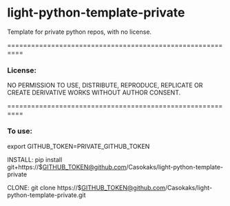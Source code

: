 # light-python-template-private

Template for private python repos, with no license.

==========================================================

### License: 

NO PERMISSION TO USE, DISTRIBUTE, REPRODUCE, REPLICATE OR CREATE DERIVATIVE WORKS WITHOUT AUTHOR CONSENT.

==========================================================

### To use:

export GITHUB_TOKEN=PRIVATE_GITHUB_TOKEN

INSTALL: pip install git+https://$GITHUB_TOKEN@github.com/Casokaks/light-python-template-private

CLONE: git clone https://$GITHUB_TOKEN@github.com/Casokaks/light-python-template-private.git
